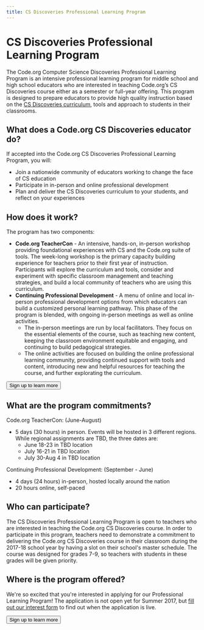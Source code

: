 ```yaml
---
title: CS Discoveries Professional Learning Program
---
```

# CS Discoveries Professional Learning Program

The Code.org Computer Science Discoveries Professional Learning Program is an intensive professional learning program for middle school and high school educators who are interested in teaching Code.org’s CS Discoveries course either as a semester or full-year offering. This program is designed to prepare educators to provide high quality instruction based on the [CS Discoveries curriculum](/educate/csd), tools and approach to students in their classrooms.

## What does a Code.org CS Discoveries educator do?
If accepted into the Code.org CS Discoveries Professional Learning Program, you will:

- Join a nationwide community of educators working to change the face of CS education 
- Participate in in-person and online professional development
- Plan and deliver the CS Discoveries curriculum to your students, and reflect on your experiences 
 
 
## <a name="components"></a>How does it work?
The program has two components: 

- **Code.org TeacherCon** - An intensive, hands-on, in-person workshop providing foundational experiences with CS and the Code.org suite of tools. The week-long workshop is the primary capacity building experience for teachers prior to their first year of instruction. Participants will explore the curriculum and tools, consider and experiment with specific classroom management and teaching strategies, and build a local community of teachers who are using this curriculum.
- **Continuing Professional Development** - A menu of online and local in-person professional development options from which educators can build a customized personal learning pathway. This phase of the program is blended, with ongoing in-person meetings as well as online activities.
     - The in-person meetings are run by local facilitators. They focus on the essential elements of the course, such as teaching new content, keeping the classroom environment equitable and engaging, and continuing to build pedagogical strategies.
     - The online activities are focused on building the online professional learning community, providing continued support with tools and content, introducing new and helpful resources for teaching the course, and further explorating the curriculum.


[<button>Sign up to learn more</button>](https://goo.gl/forms/jBWAHg5jvEV8lSV52)

## <a name="commitments"></a>What are the program commitments?

Code.org TeacherCon: (June-August)

  - 5 days (30 hours) in person. Events will be hosted in 3 different regions. While regional assignments are TBD, the three dates are:
	  - June 18-23 in TBD location
	  - July 16-21 in TBD location
	  - July 30-Aug 4 in TBD location

Continuing Professional Development: (September - June)

  - 4 days (24 hours) in-person, hosted locally around the nation
  - 20 hours online, self-paced


## <a name="participate"></a>Who can participate?

The CS Discoveries Professional Learning Program is open to teachers who are interested in teaching the Code.org CS Discoveries course. In order to participate in this program, teachers need to demonstrate a commitment to delivering the Code.org CS Discoveries course in their classroom during the 2017-18 school year by having a slot on their school's master schedule. The course was designed for grades 7-9, so teachers with students in these grades will be given priority.


## <a name="locations"></a>Where is the program offered?

We're so excited that you're interested in applying for our Professional Learning Program! The application is not open yet for Summer 2017, but [fill out our interest form](https://goo.gl/forms/jBWAHg5jvEV8lSV52) to find out when the application is live.

[<button>Sign up to learn more</button>](https://goo.gl/forms/jBWAHg5jvEV8lSV52)
